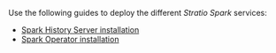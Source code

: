 Use the following guides to deploy the different *Stratio Spark* services:

* [Spark History Server installation](Deployment/Spark-History-Server-installation.md)
* [Spark Operator installation](Deployment/Spark-Operator-installation.md)
